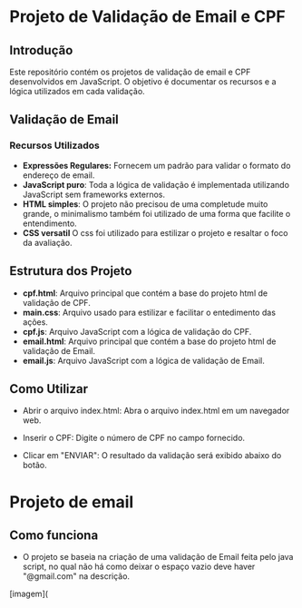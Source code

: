 # Projeto de Validação de Email e CPF

## Introdução
Este repositório contém os projetos de validação de email e CPF desenvolvidos em JavaScript. O objetivo é documentar os recursos e a lógica utilizados em cada validação.

## Validação de Email

### Recursos Utilizados
* **Expressões Regulares:** Fornecem um padrão para validar o formato do endereço de email.
* **JavaScript puro**: Toda a lógica de validação é implementada utilizando JavaScript sem frameworks externos.
* **HTML simples**: O projeto não precisou de uma completude muito grande, o minimalismo também foi utilizado de uma forma que facilite o entendimento.
* **CSS versatil** O css foi utilizado para estilizar o projeto e resaltar o foco da avaliação.

## Estrutura dos Projeto

* **cpf.html**: Arquivo principal que contém a base do projeto html de validação de CPF.
* **main.css**: Arquivo usado para estilizar e facilitar o entedimento das ações.
* **cpf.js**: Arquivo JavaScript com a lógica de validação do CPF.
* **email.html**: Arquivo principal que contém a base do projeto html de validação de Email.
* **email.js**: Arquivo JavaScript com a lógica de validação de Email.

## Como Utilizar

  * Abrir o arquivo index.html: Abra o arquivo index.html em um navegador web.

  * Inserir o CPF: Digite o número de CPF no campo fornecido.
  
  * Clicar em "ENVIAR": O resultado da validação será exibido abaixo do botão.

# Projeto de email

## Como funciona
* O projeto se baseia na criação de uma validação de Email feita pelo java script, no qual não há como deixar o espaço vazio deve haver "@gmail.com" na descrição.

[imagem](
